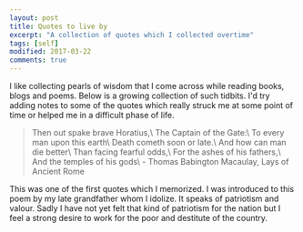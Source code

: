 ```yaml
---
layout: post
title: Quotes to live by
excerpt: "A collection of quotes which I collected overtime"
tags: [self]
modified: 2017-03-22
comments: true
---
```


I like collecting pearls of wisdom that I come across while reading books, blogs and poems. 
Below is a growing collection of such tidbits. I'd try adding notes to some of the quotes which really struck me at some point of time or helped me in a difficult phase of life.



>Then out spake brave Horatius,\\
>The Captain of the Gate:\\
>To every man upon this earth\\
>Death cometh soon or late.\\
>And how can man die better\\
>Than facing fearful odds,\\
>For the ashes of his fathers,\\
>And the temples of his gods\\
>                         - Thomas Babington Macaulay, Lays of Ancient Rome 

This was one of the first quotes which I memorized. I was introduced to this poem by my late grandfather whom I idolize. 
It speaks of patriotism and valour. Sadly I have not yet felt that kind of patriotism for the nation but I feel a strong desire to work for the poor and destitute of the country.



